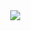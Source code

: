 
<!DOCTYPE html>
<html>
<head>
<meta charset="utf-8"/>
<title>MindAR 名片</title>
<!-- 正確的 A-Frame & MindAR CDN -->
<script src="https://cdn.jsdelivr.net/npm/aframe@1.4.2/dist/aframe.min.js"></script>
<script src="https://cdn.jsdelivr.net/npm/mind-ar@1.2.5/dist/mindar-image-aframe.prod.js"></script>
<style>
body { margin: 0; overflow: hidden; }
button { position: absolute; top: 20px; left: 20px; z-index: 2; }
</style>
</head>
<body>
<a-scene
mindar-image="
imageTargetSrc: targets.mind;
autoStart: true;
uiLoading: true;
uiError: true;
uiScanning: true;
"
color-space="sRGB"
renderer="colorManagement: true; physicallyCorrectLights: true"
vr-mode-ui="enabled: false"
device-orientation-permission-ui="enabled: false"
>
<!-- 載入名片 -->
<a-assets>
<!-- 這裡用 card1.jpg，id 取叫 resultImg -->
<img id="resultImg" src="card1.jpg" />
</a-assets>
<a-light type="ambient" intensity="3"></a-light>
<a-camera look-controls="enabled: false"></a-camera>
<a-entity id="marker" mindar-image-target="targetIndex: 0">
<a-plane src="#resultImg" width="1.2" height="0.7" position="0 0 0"></a-plane>
</a-entity>
</a-scene>
</body>
</html>
